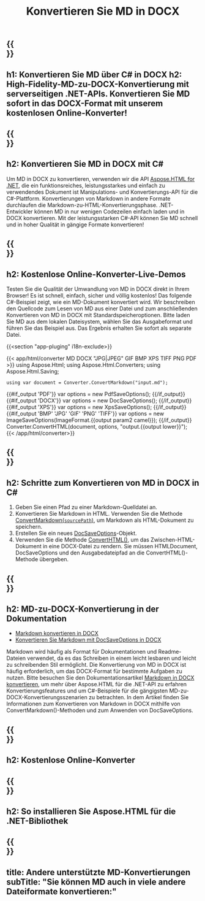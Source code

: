 ﻿---
translation: true
template: /templates/_template-conversion-child.md
title: Konvertieren Sie MD in DOCX
description: C#-Beispielcode für die Umwandlung von MD in DOCX. Probieren Sie den Online-MD-zu-DOCX-Konverter kostenlos aus!
url: /net/conversion/md-to-docx/
family: html
platformtag: net
feature: conversion
informat: MD
outformat: DOCX
otherformats: PDF XPS JPEG BMP GIF PNG TIFF HTML
howto: howtoMd
---

{{<section banner>}}
---
h1: Konvertieren Sie MD über C# in DOCX
h2: High-Fidelity-MD-zu-DOCX-Konvertierung mit serverseitigen .NET-APIs. Konvertieren Sie MD sofort in das DOCX-Format mit unserem kostenlosen Online-Konverter!
---

{{<section overview>}}
---
h2: Konvertieren Sie MD in DOCX mit C#
---

Um MD in DOCX zu konvertieren, verwenden wir die API [Aspose.HTML for .NET](https://products.aspose.com/html/net/), die ein funktionsreiches, leistungsstarkes und einfach zu verwendendes Dokument ist Manipulations- und Konvertierungs-API für die C#-Plattform. Konvertierungen von Markdown in andere Formate durchlaufen die Markdown-zu-HTML-Konvertierungsphase. .NET-Entwickler können MD in nur wenigen Codezeilen einfach laden und in DOCX konvertieren. Mit der leistungsstarken C#-API können Sie MD schnell und in hoher Qualität in gängige Formate konvertieren!

{{<section demos>}}
---
h2: Kostenlose Online-Konverter-Live-Demos
---

Testen Sie die Qualität der Umwandlung von MD in DOCX direkt in Ihrem Browser! Es ist schnell, einfach, sicher und völlig kostenlos! Das folgende C#-Beispiel zeigt, wie ein MD-Dokument konvertiert wird. Wir beschreiben den Quellcode zum Lesen von MD aus einer Datei und zum anschließenden Konvertieren von MD in DOCX mit Standardspeicheroptionen. Bitte laden Sie MD aus dem lokalen Dateisystem, wählen Sie das Ausgabeformat und führen Sie das Beispiel aus. Das Ergebnis erhalten Sie sofort als separate Datei.

{{<section "app-pluging" i18n-exclude>}}

{{< app/html/converter MD DOCX "JPG|JPEG" GIF BMP XPS TIFF PNG PDF >}}
using Aspose.Html;
using Aspose.Html.Converters;
using Aspose.Html.Saving;

    using var document = Converter.ConvertMarkdown("input.md");
{{#if_output 'PDF'}}
    var options = new PdfSaveOptions();
{{/if_output}}
{{#if_output 'DOCX'}}
    var options = new DocSaveOptions();
{{/if_output}}
{{#if_output 'XPS'}}
    var options = new XpsSaveOptions();
{{/if_output}}
{{#if_output 'BMP' 'JPG' 'GIF' 'PNG' 'TIFF'}}
    var options = new ImageSaveOptions(ImageFormat.{{output param2 camel}});
{{/if_output}}
    Converter.ConvertHTML(document, options, "output.{{output lower}}");   
{{< /app/html/converter>}}


{{<section steps>}}
---
h2: Schritte zum Konvertieren von MD in DOCX in C#
---
1. Geben Sie einen Pfad zu einer Markdown-Quelldatei an.
1. Konvertieren Sie Markdown in HTML. Verwenden Sie die Methode [ConvertMarkdown(`sourcePath`)](https://reference.aspose.com/html/net/aspose.html.converters/converter/convertmarkdown/#convertmarkdown_4), um Markdown als HTML-Dokument zu speichern.
1. Erstellen Sie ein neues [DocSaveOptions](https://reference.aspose.com/html/net/aspose.html.saving/docsaveoptions/)-Objekt.
1. Verwenden Sie die Methode [ConvertHTML()](https://reference.aspose.com/html/net/aspose.html.converters/converter/converthtml/), um das Zwischen-HTML-Dokument in eine DOCX-Datei zu rendern. Sie müssen HTMLDocument, DocSaveOptions und den Ausgabedateipfad an die ConvertHTML()-Methode übergeben.

{{<section documentation>}}
---
h2: MD-zu-DOCX-Konvertierung in der Dokumentation
---

 - <a href="https://docs.aspose.com/html/net/converting-between-formats/markdown-to-docx/#convert-markdown-to-docx" target="_blank">Markdown konvertieren in DOCX</a>
 - <a href="https://docs.aspose.com/html/net/converting-between-formats/markdown-to-docx/#convert-markdown-to-docx-using-docsaveoptions" target="_blank" >Konvertieren Sie Markdown mit DocSaveOptions in DOCX</a>

Markdown wird häufig als Format für Dokumentationen und Readme-Dateien verwendet, da es das Schreiben in einem leicht lesbaren und leicht zu schreibenden Stil ermöglicht. Die Konvertierung von MD in DOCX ist häufig erforderlich, um das DOCX-Format für bestimmte Aufgaben zu nutzen. Bitte besuchen Sie den Dokumentationsartikel [Markdown in DOCX konvertieren](https://docs.aspose.com/html/net/converting-between-formats/markdown-to-docx/), um mehr über Aspose.HTML für die .NET-API zu erfahren Konvertierungsfeatures und um C#-Beispiele für die gängigsten MD-zu-DOCX-Konvertierungsszenarien zu betrachten. In dem Artikel finden Sie Informationen zum Konvertieren von Markdown in DOCX mithilfe von ConvertMarkdown()-Methoden und zum Anwenden von DocSaveOptions.

{{<section online-converters>}}
---
h2: Kostenlose Online-Konverter
---

{{<section get-started>}}
---
h2: So installieren Sie Aspose.HTML für die .NET-Bibliothek
---

{{<section other-conversions>}}
---
title: Andere unterstützte MD-Konvertierungen
subTitle: "Sie können MD auch in viele andere Dateiformate konvertieren:"
---